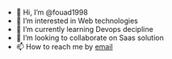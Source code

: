 - 👋 Hi, I’m @fouad1998
- 👀 I’m interested in Web technologies
- 🌱 I’m currently learning Devops decipline
- 💞️ I’m looking to collaborate on Saas solution
- 📫 How to reach me by [email](fouad.hachour@inttic.dz)

<!---
fouad1998/fouad1998 is a ✨ special ✨ repository because its `README.md` (this file) appears on your GitHub profile.
You can click the Preview link to take a look at your changes.
--->
